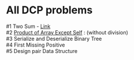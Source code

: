 # All DCP problems

#1 Two Sum - [Link](https://leetcode.com/problems/two-sum/)   
#2 [Product of Array Except Self](https://leetcode.com/problems/product-of-array-except-self/) : (without division)  
#3 Serialize and Deserialize Binary Tree  
#4 First Missing Positive   
#5 Design pair Data Structure   
